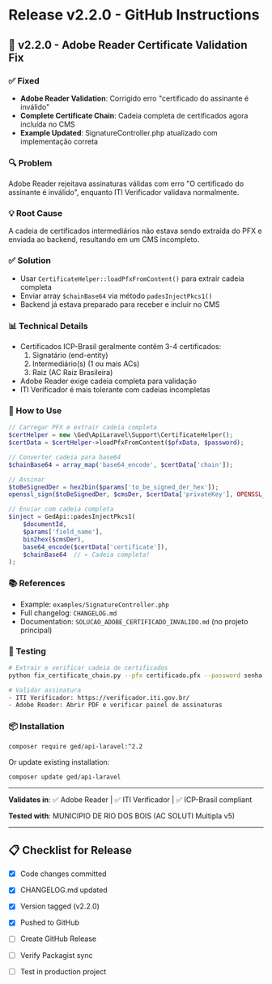 # Release v2.2.0 - GitHub Instructions

## 🔐 v2.2.0 - Adobe Reader Certificate Validation Fix

### ✅ Fixed
- **Adobe Reader Validation**: Corrigido erro "certificado do assinante é inválido"
- **Complete Certificate Chain**: Cadeia completa de certificados agora incluída no CMS
- **Example Updated**: SignatureController.php atualizado com implementação correta

### 🔍 Problem
Adobe Reader rejeitava assinaturas válidas com erro "O certificado do assinante é inválido", enquanto ITI Verificador validava normalmente.

### 💡 Root Cause
A cadeia de certificados intermediários não estava sendo extraída do PFX e enviada ao backend, resultando em um CMS incompleto.

### ✅ Solution
- Usar `CertificateHelper::loadPfxFromContent()` para extrair cadeia completa
- Enviar array `$chainBase64` via método `padesInjectPkcs1()`
- Backend já estava preparado para receber e incluir no CMS

### 📊 Technical Details
- Certificados ICP-Brasil geralmente contêm 3-4 certificados:
  1. Signatário (end-entity)
  2. Intermediário(s) (1 ou mais ACs)
  3. Raiz (AC Raiz Brasileira)
- Adobe Reader exige cadeia completa para validação
- ITI Verificador é mais tolerante com cadeias incompletas

### 🔧 How to Use

```php
// Carregar PFX e extrair cadeia completa
$certHelper = new \Ged\ApiLaravel\Support\CertificateHelper();
$certData = $certHelper->loadPfxFromContent($pfxData, $password);

// Converter cadeia para base64
$chainBase64 = array_map('base64_encode', $certData['chain']);

// Assinar
$toBeSignedDer = hex2bin($params['to_be_signed_der_hex']);
openssl_sign($toBeSignedDer, $cmsDer, $certData['privateKey'], OPENSSL_ALGO_SHA256);

// Enviar com cadeia completa
$inject = GedApi::padesInjectPkcs1(
    $documentId, 
    $params['field_name'], 
    bin2hex($cmsDer),
    base64_encode($certData['certificate']),
    $chainBase64  // ← Cadeia completa!
);
```

### 📚 References
- Example: `examples/SignatureController.php`
- Full changelog: `CHANGELOG.md`
- Documentation: `SOLUCAO_ADOBE_CERTIFICADO_INVALIDO.md` (no projeto principal)

### 🧪 Testing
```bash
# Extrair e verificar cadeia de certificados
python fix_certificate_chain.py --pfx certificado.pfx --password senha

# Validar assinatura
- ITI Verificador: https://verificador.iti.gov.br/
- Adobe Reader: Abrir PDF e verificar painel de assinaturas
```

### 📦 Installation

```bash
composer require ged/api-laravel:^2.2
```

Or update existing installation:

```bash
composer update ged/api-laravel
```

---

**Validates in**: ✅ Adobe Reader | ✅ ITI Verificador | ✅ ICP-Brasil compliant

**Tested with**: MUNICIPIO DE RIO DOS BOIS (AC SOLUTI Multipla v5)

---

## 📋 Checklist for Release

- [x] Code changes committed
- [x] CHANGELOG.md updated
- [x] Version tagged (v2.2.0)
- [x] Pushed to GitHub
- [ ] Create GitHub Release
- [ ] Verify Packagist sync
- [ ] Test in production project

















